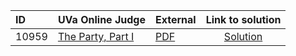 | ID | UVa Online Judge | External | Link to solution |
|:---|:---|:---|:---:|
| 10959 | [The Party, Part I](https://onlinejudge.org/index.php?option=com_onlinejudge&Itemid=8&page=show_problem&problem=1900) | [PDF](https://onlinejudge.org/external/109/10959.pdf) | [Solution](https%3A//github.com/versenyi98/programming-contests/tree/master/UVa%20Online%20Judge/10959%2520-%2520The%2520Party%252C%2520Part%2520I)|
